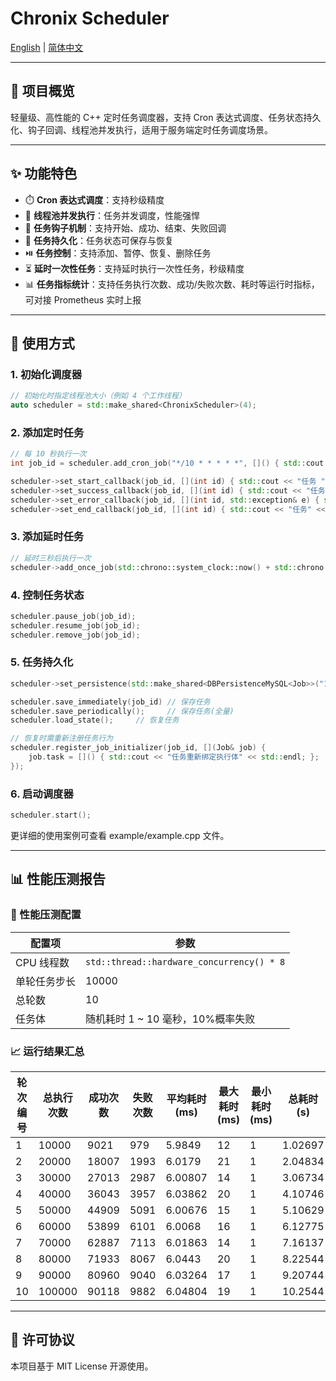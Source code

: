 # Chronix Scheduler 

[English](./README.md) | [简体中文](./README.zh.md)

---

## 🔧 项目概览

轻量级、高性能的 C++ 定时任务调度器，支持 Cron 表达式调度、任务状态持久化、钩子回调、线程池并发执行，适用于服务端定时任务调度场景。

---

## ✨ 功能特色

- ⏱️ **Cron 表达式调度**：支持秒级精度
- 🧵 **线程池并发执行**：任务并发调度，性能强悍
- 🧩 **任务钩子机制**：支持开始、成功、结束、失败回调
- 🔄 **任务持久化**：任务状态可保存与恢复
- ⏯️ **任务控制**：支持添加、暂停、恢复、删除任务
- ⏳ **延时一次性任务**：支持延时执行一次性任务，秒级精度
- 📊 **任务指标统计**：支持任务执行次数、成功/失败次数、耗时等运行时指标，可对接 Prometheus 实时上报

---

## 🚀 使用方式

### 1. 初始化调度器

```cpp
// 初始化时指定线程池大小（例如 4 个工作线程）
auto scheduler = std::make_shared<ChronixScheduler>(4);
```

### 2. 添加定时任务

```cpp
// 每 10 秒执行一次
int job_id = scheduler.add_cron_job("*/10 * * * * *", []() { std::cout << "任务执行" << std::endl; });

scheduler->set_start_callback(job_id, [](int id) { std::cout << "任务 " << id << " 开始执行" << std::endl; });
scheduler->set_success_callback(job_id, [](int id) { std::cout << "任务 " << id << " 执行成功" << std::endl; });
scheduler->set_error_callback(job_id, [](int id, std::exception& e) { std::cerr << "任务 " << id << " 执行失败: " << e.what() << std::endl; });
scheduler->set_end_callback(job_id, [](int id) { std::cout << "任务" << id << " 执行结束" << std::endl; });
```

### 3. 添加延时任务

```cpp
// 延时三秒后执行一次
scheduler->add_once_job(std::chrono::system_clock::now() + std::chrono::seconds(3), []() { printer("[任务2]延时3秒执行"); });
```

### 4. 控制任务状态

```cpp
scheduler.pause_job(job_id);
scheduler.resume_job(job_id);
scheduler.remove_job(job_id);
```

### 5. 任务持久化

```cpp
scheduler->set_persistence(std::make_shared<DBPersistenceMySQL<Job>>("127.0.0.1", 33036, "root", "******", "chronix"));

scheduler.save_immediately(job_id) // 保存任务
scheduler.save_periodically();     // 保存任务(全量)
scheduler.load_state();     // 恢复任务

// 恢复时需重新注册任务行为
scheduler.register_job_initializer(job_id, [](Job& job) {
    job.task = []() { std::cout << "任务重新绑定执行体" << std::endl; };
});
```

### 6. 启动调度器

```cpp
scheduler.start();
```
更详细的使用案例可查看 example/example.cpp 文件。

---

## 📊 性能压测报告

### 🧪 性能压测配置

| **配置项**         | **参数**                            |
| -------------- | ------------------------------- |
| CPU 线程数     | `std::thread::hardware_concurrency() * 8` |
| 单轮任务步长     | 10000 |
| 总轮数         | 10                              |
| 任务体         | 随机耗时 1 ~ 10 毫秒，10%概率失败           |

### 📈 运行结果汇总

| 轮次编号 | 总执行次数 | 成功次数 | 失败次数 | 平均耗时(ms) | 最大耗时(ms) | 最小耗时(ms) | 总耗时(s) | 吞吐量(tps) | 成功率   | 错误率   |
|----------|------------|----------|----------|---------------|---------------|---------------|-----------|---------------|----------|----------|
| 1        | 10000      | 9021     | 979      | 5.9849        | 12            | 1             | 1.02697   | 9737.42       | 90.21    | 9.79     |
| 2        | 20000      | 18007    | 1993     | 6.0179        | 21            | 1             | 2.04834   | 9763.98       | 90.035   | 9.965    |
| 3        | 30000      | 27013    | 2987     | 6.00807       | 14            | 1             | 3.06734   | 9780.45       | 90.0433  | 9.95667  |
| 4        | 40000      | 36043    | 3957     | 6.03862       | 20            | 1             | 4.10746   | 9738.37       | 90.1075  | 9.8925   |
| 5        | 50000      | 44909    | 5091     | 6.00676       | 15            | 1             | 5.10629   | 9791.84       | 89.818   | 10.182   |
| 6        | 60000      | 53899    | 6101     | 6.0068        | 16            | 1             | 6.12775   | 9791.53       | 89.8317  | 10.1683  |
| 7        | 70000      | 62887    | 7113     | 6.01863       | 14            | 1             | 7.16137   | 9774.66       | 89.8386  | 10.1614  |
| 8        | 80000      | 71933    | 8067     | 6.0443        | 20            | 1             | 8.22544   | 9725.92       | 89.9163  | 10.0838  |
| 9        | 90000      | 80960    | 9040     | 6.03264       | 17            | 1             | 9.20744   | 9774.71       | 89.9556  | 10.0444  |
| 10       | 100000     | 90118    | 9882     | 6.04804       | 19            | 1             | 10.2544   | 9751.95       | 90.118   | 9.882    |

---

## 📄 许可协议

本项目基于 MIT License 开源使用。
